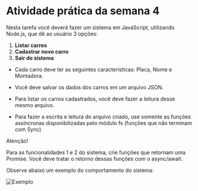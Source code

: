 # Atividade prática da semana 4

Nesta tarefa você deverá fazer um sistema em JavaScript, utilizando Node.js, que dê ao usuário 3 opções:

1) **Listar carros**
2) **Cadastrar novo carro**
3) **Sair do sistema**

- Cada carro deve ter as seguintes características: Placa, Nome e Montadora.

- Você deve salvar os dados dos carros em um arquivo JSON.

- Para listar os carros cadastrados, você deve fazer a leitura desse mesmo arquivo.

- Para fazer a escrita e leitura do arquivo criado, use somente as funções assíncronas disponibilizadas pelo módulo fs (funções que não terminam com Sync)

Atenção!

Para as funcionalidades 1 e 2 do sistema, crie funções que retornam uma Promise. Você deve tratar o retorno dessas funções com o async/await.

Observe abaixo um exemplo do comportamento do sistema:

![Exemplo](/.lesson/assets/img/Pratica3.gif)



  